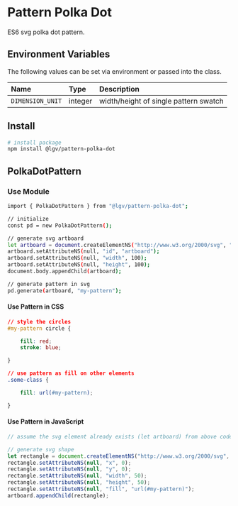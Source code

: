 # Pattern Polka Dot

ES6 svg polka dot pattern.

## Environment Variables

The following values can be set via environment or passed into the class.

| Name | Type | Description |
| :-- | :-- | :-- |
| `DIMENSION_UNIT` | integer | width/height of single pattern swatch |

## Install

```bash
# install package
npm install @lgv/pattern-polka-dot
```

## PolkaDotPattern

### Use Module

```bash
import { PolkaDotPattern } from "@lgv/pattern-polka-dot";

// initialize
const pd = new PolkaDotPattern();

// generate svg artboard
let artboard = document.createElementNS("http://www.w3.org/2000/svg", "svg");
artboard.setAttributeNS(null, "id", "artboard");
artboard.setAttributeNS(null, "width", 100);
artboard.setAttributeNS(null, "height", 100);
document.body.appendChild(artboard);

// generate pattern in svg
pd.generate(artboard, "my-pattern");
```

#### Use Pattern in CSS

```css
// style the circles
#my-pattern circle {

    fill: red;
    stroke: blue;

}

// use pattern as fill on other elements
.some-class {

    fill: url(#my-pattern);

}
```


#### Use Pattern in JavaScript

```javascript
// assume the svg element already exists (let artboard) from above code for using the module

// generate svg shape
let rectangle = document.createElementNS("http://www.w3.org/2000/svg", "rect");
rectangle.setAttributeNS(null, "x", 0);
rectangle.setAttributeNS(null, "y", 0);
rectangle.setAttributeNS(null, "width", 50);
rectangle.setAttributeNS(null, "height", 50);
rectangle.setAttributeNS(null, "fill", "url(#my-pattern)");
artboard.appendChild(rectangle);
```
